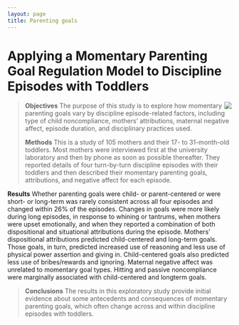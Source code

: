```yaml
---
layout: page
title: Parenting goals
---
```


# Applying a Momentary Parenting Goal Regulation Model to Discipline Episodes with Toddlers

<img style="float: right; max-width:65%; max-height:65%" src="../images/traits.png">

> **Objectives** The purpose of this study is to explore how momentary parenting goals vary by discipline episode-related factors, including type of child noncompliance, mothers’ attributions, maternal negative affect, episode duration, and disciplinary practices used.
>
> **Methods** This is a study of 105 mothers and their 17- to 31-month-old toddlers. Most mothers were interviewed first at the university laboratory and then by phone as soon as possible thereafter. They reported details of four turn-by-turn discipline episodes with their toddlers and then described their momentary parenting goals, attributions, and negative affect for each episode.
>
**Results** Whether parenting goals were child- or parent-centered or were short- or long-term was rarely consistent across all four episodes and changed within 26% of the episodes. Changes in goals were more likely during long episodes, in response to whining or tantrums, when mothers were upset emotionally, and when they reported a combination of both dispositional and situational attributions during the episode. Mothers’ dispositional attributions predicted child-centered and long-term goals. Those goals, in turn, predicted increased use of reasoning and less use of physical power assertion and giving in. Child-centered goals also predicted less use of bribes/rewards and ignoring. Maternal negative affect was unrelated to momentary goal types. Hitting and passive noncompliance were marginally associated with child-centered and longterm goals.

> **Conclusions** The results in this exploratory study provide initial evidence about some antecedents and consequences of momentary parenting goals, which often change across and within discipline episodes with toddlers.
